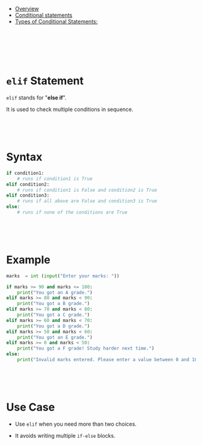 - [Overview](#overview)
- [Conditional statements](#conditional-statements)
- [Types of Conditional Statements:](#types-of-conditional-statements)

&nbsp;

&nbsp;

&nbsp;

# `elif` Statement

`elif` stands for "**else if**".

It is used to check multiple conditions in sequence.

&nbsp;

&nbsp;

# Syntax

```py
if condition1:
    # runs if condition1 is True
elif condition2:
    # runs if condition1 is False and condition2 is True
elif condition3:
    # runs if all above are False and condition3 is True
else:
    # runs if none of the conditions are True
```

&nbsp;

&nbsp;

# Example

```py
marks  = int (input("Enter your marks: "))

if marks >= 90 and marks <= 100:
    print("You got an A grade.")
elif marks >= 80 and marks < 90:
    print("You got a B grade.")
elif marks >= 70 and marks < 80:
    print("You got a C grade.")
elif marks >= 60 and marks < 70:
    print("You got a D grade.")
elif marks >= 50 and marks < 60:
    print("You got an E grade.")
elif marks >= 0 and marks < 50:
    print("You got a F grade! Study harder next time.")
else:
    print("Invalid marks entered. Please enter a value between 0 and 100.")
```

&nbsp;

&nbsp;

# Use Case

- Use `elif` when you need more than two choices.

- It avoids writing multiple `if-else` blocks.
